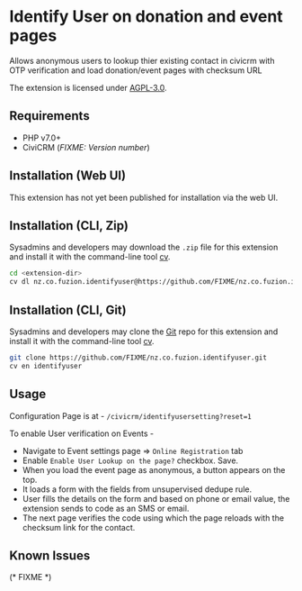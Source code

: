 # Identify User on donation and event pages

Allows anonymous users to lookup thier existing contact in civicrm with OTP verification and load donation/event pages with checksum URL	

The extension is licensed under [AGPL-3.0](LICENSE.txt).

## Requirements

* PHP v7.0+
* CiviCRM (*FIXME: Version number*)

## Installation (Web UI)

This extension has not yet been published for installation via the web UI.

## Installation (CLI, Zip)

Sysadmins and developers may download the `.zip` file for this extension and
install it with the command-line tool [cv](https://github.com/civicrm/cv).

```bash
cd <extension-dir>
cv dl nz.co.fuzion.identifyuser@https://github.com/FIXME/nz.co.fuzion.identifyuser/archive/master.zip
```

## Installation (CLI, Git)

Sysadmins and developers may clone the [Git](https://en.wikipedia.org/wiki/Git) repo for this extension and
install it with the command-line tool [cv](https://github.com/civicrm/cv).

```bash
git clone https://github.com/FIXME/nz.co.fuzion.identifyuser.git
cv en identifyuser
```

## Usage

Configuration Page is at - `/civicrm/identifyusersetting?reset=1`

To enable User verification on Events -

- Navigate to Event settings page => `Online Registration` tab
- Enable `Enable User Lookup on the page?` checkbox. Save.
- When you load the event page as anonymous, a button appears on the top. 
- It loads a form with the fields from unsupervised dedupe rule.
- User fills the details on the form and based on phone or email value, the extension sends to code as an SMS or email.
- The next page verifies the code using which the page reloads with the checksum link for the contact.

## Known Issues

(* FIXME *)
